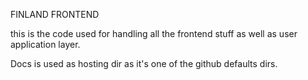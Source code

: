 FINLAND FRONTEND 

this is the code used for handling all the frontend stuff as well as user application layer.

Docs is used as hosting dir as it's one of the github defaults dirs.

